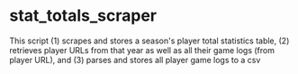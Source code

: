 # stat_totals_scraper
This script (1) scrapes and stores a season's player total statistics table, (2) retrieves player URLs from that year as well as all their game logs (from player URL), and (3) parses and stores all player game logs to a csv 

